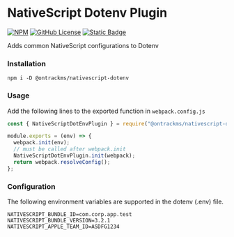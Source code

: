 # NativeScript Dotenv Plugin
[![NPM](https://img.shields.io/npm/v/%40ontrackms%2Fnativescript-dotenv)][0]
[![GitHub License](https://img.shields.io/github/license/ontrackms/nativescript-dotenv)][1]
[![Static Badge](https://img.shields.io/badge/Ontrack-The_Smarter_Works_Management_Solution-B1BF21)][2]

Adds common NativeScript configurations to Dotenv

### Installation

`npm i -D @ontrackms/nativescript-dotenv`

### Usage
Add the following lines to the exported function in `webpack.config.js`

```javascript
const { NativeScriptDotEnvPlugin } = require("@ontrackms/nativescript-dotenv");

module.exports = (env) => {
  webpack.init(env);
  // must be called after webpack.init
  NativeScriptDotEnvPlugin.init(webpack);
  return webpack.resolveConfig();
};
```

### Configuration
The following environment variables are supported in the dotenv (.env) file.

[0]: https://www.npmjs.com/package/@ontrackms/nativescript-dotenv
[1]: https://github.com/ontrackms/nativescript-dotenv/blob/main/LICENSE
[2]: https://ontrackms.com

```.env
NATIVESCRIPT_BUNDLE_ID=com.corp.app.test
NATIVESCRIPT_BUNDLE_VERSION=3.2.1
NATIVESCRIPT_APPLE_TEAM_ID=ASDFG1234
```
